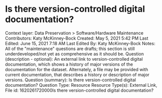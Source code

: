 # Is there version-controlled digital documentation?

Context layer: Data Preservation > Software/Hardware Maintenance
Contributors: Katy McKinney-Bock
Created: May 5, 2021 5:42 PM
Last Edited: June 15, 2021 7:18 AM
Last Edited By: Katy McKinney-Bock
Notes: All of the "maintenance" questions are drafts; this section is still underdeveloped/not yet as comprehensive as it should be.
Question (description - optional): An external link to version-controlled digital documentation, which shows a history of major versions of the documentation for the dataset. Alternately, a file may be provided with current documentation, that describes a history or description of major versions.
Question (summary): Is there version-controlled digital documentation?
Question Type: Resource
Resource Type(s): External Link, File
id: 1620261720000Is there version-controlled digital documentation?